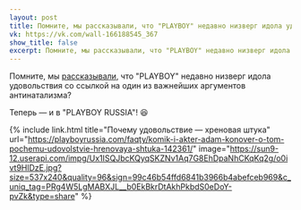 ```yaml
---
layout: post
title: Помните, мы рассказывали, что "PLAYBOY" недавно низверг идола удовольствия со ссылкой на один из важнейших аргументов антинатализма?
vk: https://vk.com/wall-166188545_367
show_title: false
excerpt: Помните, мы рассказывали, что "PLAYBOY" недавно низверг идола удовольствия со ссылкой на один из важнейших аргументов антинатализма?
---
```

Помните, мы [рассказывали](../adekvat/320.html), что "PLAYBOY" недавно низверг идола удовольствия со ссылкой на один из важнейших аргументов антинатализма? 

Теперь — и в "PLAYBOY RUSSIA"! 😆

{% include link.html title="Почему удовольствие — хреновая штука" url="https://playboyrussia.com/faqty/komik-i-akter-adam-konover-o-tom-pochemu-udovolstvie-hrenovaya-shtuka-142361/" image="https://sun9-12.userapi.com/impg/Ux1ISQJbcKQyqSKZNv1Aq7G8EhDpaNhCKqKq2g/o0ivt9HlDzE.jpg?size=537x240&quality=96&sign=99c46b54ffd6841b3966b4abefceb969&c_uniq_tag=PRg4W5LgMABXJL__b0EkBkrDtAkhPkbdS0eDoY-pvZk&type=share" %}